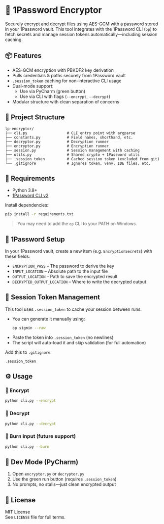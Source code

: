 # 🔐 1Password Encryptor

Securely encrypt and decrypt files using AES-GCM with a password stored in your 1Password vault. This tool integrates with the 1Password CLI (`op`) to fetch secrets and manage session tokens automatically—including session caching.

## 📦 Features

- AES-GCM encryption with PBKDF2 key derivation
- Pulls credentials & paths securely from 1Password vault
- `.session_token` caching for non-interactive CLI usage
- Dual-mode support:
  - Use via PyCharm (green button)
  - Use via CLI with flags (`--encrypt`, `--decrypt`)
- Modular structure with clean separation of concerns

## 🧱 Project Structure

```
lp-encryptor/
├── cli.py                  # CLI entry point with argparse
├── constants.py            # Field names, shorthand, etc.
├── decryptor.py            # Decryption runner
├── encryptor.py            # Encryption runner
├── session.py              # Session management with caching
├── utils.py                # Shared crypto + 1Password utils
├── .session_token          # Cached session token (excluded from git)
└── .gitignore              # Ignores token, venv, IDE files, etc.
```

## 🚀 Requirements

- Python 3.8+
- [1Password CLI v2](https://developer.1password.com/docs/cli/)

Install dependencies:
```bash
pip install -r requirements.txt
```

> You may need to add the `op` CLI to your PATH on Windows.

## 🔑 1Password Setup

In your 1Password vault, create a new item (e.g. `EncryptionSecrets`) with these fields:

- `ENCRYPTION_PASS` – The password to derive the key
- `INPUT_LOCATION` – Absolute path to the input file
- `OUTPUT_LOCATION` – Path to save the encrypted result
- `DECRYPTED_OUTPUT_LOCATION` – Where to write the decrypted output

## 🧠 Session Token Management

This tool uses `.session_token` to cache your session between runs.

- You can generate it manually using:
  ```bash
  op signin --raw
  ```
- Paste the token into `.session_token` (no newlines)
- The script will auto-load it and skip validation (for full automation)

Add this to `.gitignore`:
```
.session_token
```

## ⚙️ Usage

### 🔹 Encrypt
```bash
python cli.py --encrypt
```

### 🔹 Decrypt
```bash
python cli.py --decrypt
```

### 🔹 Burn input (future support)
```bash
python cli.py --burn
```

## 🧪 Dev Mode (PyCharm)

1. Open `encryptor.py` or `decryptor.py`
2. Use the green run button (requires `.session_token`)
3. No prompts, no stalls—just clean encrypted output

## 📜 License

MIT License  
See `LICENSE` file for full terms.
